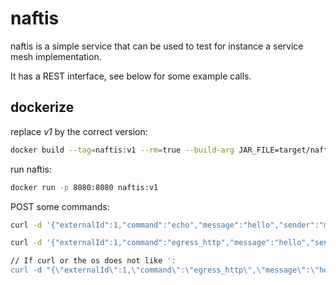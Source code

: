 # naftis

naftis is a simple service that can be used to test for instance a service mesh implementation.

It has a REST interface, see below for some example calls.

## dockerize
replace _v1_ by the correct version:

````sh
docker build --tag=naftis:v1 --rm=true --build-arg JAR_FILE=target/naftis-0.0.1-SNAPSHOT.jar . 
````

run naftis:

````sh
docker run -p 8080:8080 naftis:v1
````

POST some commands:

````sh
curl -d '{"externalId":1,"command":"echo","message":"hello","sender":"me"}' -H "Accept: application/json" -H "Content-Type: application/json" -X POST http://localhost:8080/rest/commands

curl -d '{"externalId":1,"command":"egress_http","message":"hello","sender":"me"}' -H "Accept: application/json" -H "Content-Type: application/json" -X POST http://localhost:8080/rest/commands

// If curl or the os does not like ':
curl -d "{\"externalId\":1,\"command\":\"egress_http\",\"message\":\"hello\",\"sender\":\"me\"}" -H "Accept: application/json" -H "Content-Type: application/json" -X POST http://localhost:8080/rest/commands

````
